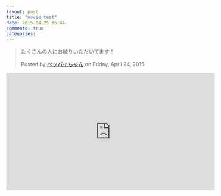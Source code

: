 ```yaml
---
layout: post
title: "movie_test"
date: 2015-04-25 15:44
comments: true
categories:
---
```


<div id="fb-root"></div><script>(function(d, s, id) {  var js, fjs = d.getElementsByTagName(s)[0];  if (d.getElementById(id)) return;  js = d.createElement(s); js.id = id;  js.src = "//connect.facebook.net/en_US/sdk.js#xfbml=1&version=v2.3";  fjs.parentNode.insertBefore(js, fjs);}(document, 'script', 'facebook-jssdk'));</script><div class="fb-video" data-allowfullscreen="true" data-href="/peppaichan/videos/vb.892271160837572/897089460355742/?type=1"><div class="fb-xfbml-parse-ignore"><blockquote cite="/peppaichan/videos/897089460355742/"><a href="/peppaichan/videos/897089460355742/"></a><p>たくさんの人にお触りいただいてます！</p>Posted by <a href="https://www.facebook.com/peppaichan">ペッパイちゃん</a> on Friday, April 24, 2015</blockquote></div></div>

<iframe width="560" height="315" src="https://www.youtube.com/embed/2Q-DZv3qGC0" frameborder="0" allowfullscreen></iframe>
